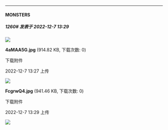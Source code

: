 

*****

####  MONSTERS  
##### 1260#       发表于 2022-12-7 13:29

<img src="https://img.saraba1st.com/forum/202212/07/132733qtmu5zdjdzzuduyd.jpg" referrerpolicy="no-referrer">

<strong>4aMAA5G.jpg</strong> (914.82 KB, 下载次数: 0)

下载附件

2022-12-7 13:27 上传

<img src="https://img.saraba1st.com/forum/202212/07/132936ki4rwnzz8jvwtajv.jpg" referrerpolicy="no-referrer">

<strong>FcgrwQ4.jpg</strong> (941.46 KB, 下载次数: 0)

下载附件

2022-12-7 13:29 上传

<img src="https://static.saraba1st.com/image/smiley/face2017/067.png" referrerpolicy="no-referrer">

